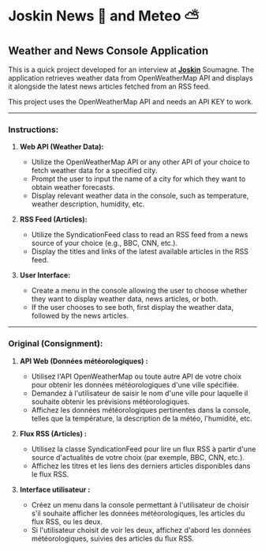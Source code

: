# Joskin News :newspaper: and Meteo :partly_sunny:

## Weather and News Console Application

This is a quick project developed for an interview at **[Joskin](https://www.joskin.com/fr "Joskin Website")** Soumagne. The application retrieves weather data from OpenWeatherMap API and displays it alongside the latest news articles fetched from an RSS feed.

This project uses the OpenWeatherMap API and needs an API KEY to work.


---

### Instructions:

1. **Web API (Weather Data):**
   - Utilize the OpenWeatherMap API or any other API of your choice to fetch weather data for a specified city.
   - Prompt the user to input the name of a city for which they want to obtain weather forecasts.
   - Display relevant weather data in the console, such as temperature, weather description, humidity, etc.

2. **RSS Feed (Articles):**
   - Utilize the SyndicationFeed class to read an RSS feed from a news source of your choice (e.g., BBC, CNN, etc.).
   - Display the titles and links of the latest available articles in the RSS feed.

3. **User Interface:**
   - Create a menu in the console allowing the user to choose whether they want to display weather data, news articles, or both.
   - If the user chooses to see both, first display the weather data, followed by the news articles.

---

### Original (Consignment):

1. **API Web (Données météorologiques) :**
   - Utilisez l'API OpenWeatherMap ou toute autre API de votre choix pour obtenir les données météorologiques d'une ville spécifiée.
   - Demandez à l'utilisateur de saisir le nom d'une ville pour laquelle il souhaite obtenir les prévisions météorologiques.
   - Affichez les données météorologiques pertinentes dans la console, telles que la température, la description de la météo, l'humidité, etc.

2. **Flux RSS (Articles) :**
   - Utilisez la classe SyndicationFeed pour lire un flux RSS à partir d'une source d'actualités de votre choix (par exemple, BBC, CNN, etc.).
   - Affichez les titres et les liens des derniers articles disponibles dans le flux RSS.

3. **Interface utilisateur :**
   - Créez un menu dans la console permettant à l'utilisateur de choisir s'il souhaite afficher les données météorologiques, les articles du flux RSS, ou les deux.
   - Si l'utilisateur choisit de voir les deux, affichez d'abord les données météorologiques, suivies des articles du flux RSS.
